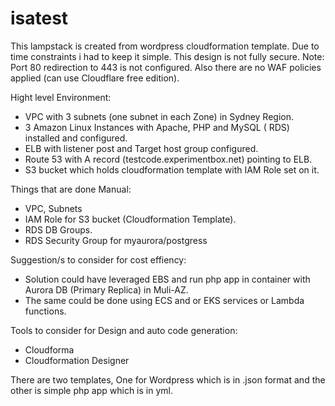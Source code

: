 # isatest

This lampstack is created from wordpress cloudformation template. 
Due to time constraints i had to keep it simple.
This design is not fully secure. Note: Port 80 redirection to 443 is not configured. Also there are no WAF policies applied (can use Cloudflare free edition).

Hight level Environment:
- VPC with 3 subnets (one subnet in each Zone) in Sydney Region.
- 3 Amazon Linux Instances with Apache, PHP and MySQL ( RDS) installed and configured.
- ELB with listener post and Target host group configured. 
- Route 53 with A record (testcode.experimentbox.net) pointing to ELB. 
- S3 bucket which holds cloudformation template with IAM Role set on it.

Things that are done Manual:

- VPC, Subnets
- IAM Role for S3 bucket (Cloudformation Template).
- RDS DB Groups. 
- RDS Security Group for myaurora/postgress

Suggestion/s to consider for cost effiency:
- Solution could have leveraged EBS and run php app in container with Aurora DB (Primary Replica) in Muli-AZ.
- The same could be done using ECS and or EKS services or Lambda functions. 

Tools to consider for Design and auto code generation:
 - Cloudforma
 - Cloudformation Designer

There are two templates, One for Wordpress which is in .json format and the other is simple php app which is in yml. 
